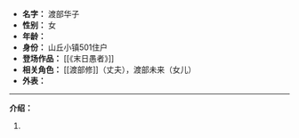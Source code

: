 
- **名字：** 渡部华子
- **性别：** 女
- **年龄：** 
- **身份：** 山丘小镇501住户
- **登场作品：** [[《末日愚者》]]
- **相关角色：** [[渡部修]]（丈夫），渡部未来（女儿）
- **外表：** 

---

**介绍：** 

1. 
